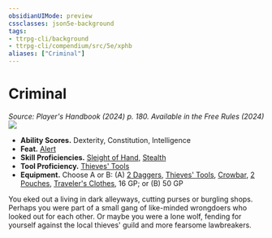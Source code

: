 ```yaml
---
obsidianUIMode: preview
cssclasses: json5e-background
tags:
- ttrpg-cli/background
- ttrpg-cli/compendium/src/5e/xphb
aliases: ["Criminal"]
---
```

# Criminal
*Source: Player's Handbook (2024) p. 180. Available in the Free Rules (2024)*  
![](backgrounds/XPHB/Criminal.webp#right)  

- **Ability Scores.** Dexterity, Constitution, Intelligence  
- **Feat.** [Alert](alert-xphb.md)  
- **Skill Proficiencies.** [Sleight of Hand](skills.md#Sleight%20of%20Hand), [Stealth](skills.md#Stealth)  
- **Tool Proficiency.** [Thieves' Tools](thieves-tools-xphb.md)  
- **Equipment.** Choose A or B: (A) [2 Daggers](dagger-xphb.md), [Thieves' Tools](thieves-tools-xphb.md), [Crowbar](crowbar-xphb.md), [2 Pouches](pouch-xphb.md), [Traveler's Clothes](travelers-clothes-xphb.md), 16 GP; or (B) 50 GP  

You eked out a living in dark alleyways, cutting purses or burgling shops. Perhaps you were part of a small gang of like-minded wrongdoers who looked out for each other. Or maybe you were a lone wolf, fending for yourself against the local thieves' guild and more fearsome lawbreakers.